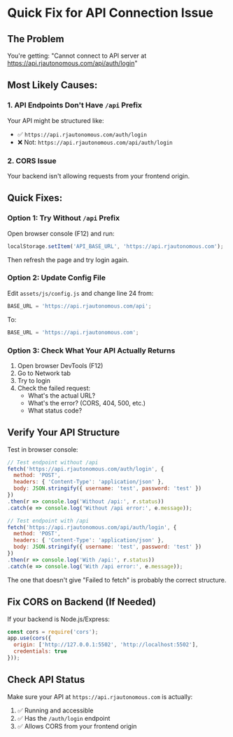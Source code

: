 # Quick Fix for API Connection Issue

## The Problem
You're getting: "Cannot connect to API server at https://api.rjautonomous.com/api/auth/login"

## Most Likely Causes:

### 1. API Endpoints Don't Have `/api` Prefix
Your API might be structured like:
- ✅ `https://api.rjautonomous.com/auth/login`
- ❌ Not: `https://api.rjautonomous.com/api/auth/login`

### 2. CORS Issue
Your backend isn't allowing requests from your frontend origin.

## Quick Fixes:

### Option 1: Try Without `/api` Prefix
Open browser console (F12) and run:
```javascript
localStorage.setItem('API_BASE_URL', 'https://api.rjautonomous.com');
```
Then refresh the page and try login again.

### Option 2: Update Config File
Edit `assets/js/config.js` and change line 24 from:
```javascript
BASE_URL = 'https://api.rjautonomous.com/api';
```
To:
```javascript
BASE_URL = 'https://api.rjautonomous.com';
```

### Option 3: Check What Your API Actually Returns
1. Open browser DevTools (F12)
2. Go to Network tab
3. Try to login
4. Check the failed request:
   - What's the actual URL?
   - What's the error? (CORS, 404, 500, etc.)
   - What status code?

## Verify Your API Structure

Test in browser console:
```javascript
// Test endpoint without /api
fetch('https://api.rjautonomous.com/auth/login', {
  method: 'POST',
  headers: { 'Content-Type': 'application/json' },
  body: JSON.stringify({ username: 'test', password: 'test' })
})
.then(r => console.log('Without /api:', r.status))
.catch(e => console.log('Without /api error:', e.message));

// Test endpoint with /api
fetch('https://api.rjautonomous.com/api/auth/login', {
  method: 'POST',
  headers: { 'Content-Type': 'application/json' },
  body: JSON.stringify({ username: 'test', password: 'test' })
})
.then(r => console.log('With /api:', r.status))
.catch(e => console.log('With /api error:', e.message));
```

The one that doesn't give "Failed to fetch" is probably the correct structure.

## Fix CORS on Backend (If Needed)

If your backend is Node.js/Express:
```javascript
const cors = require('cors');
app.use(cors({
  origin: ['http://127.0.0.1:5502', 'http://localhost:5502'],
  credentials: true
}));
```

## Check API Status

Make sure your API at `https://api.rjautonomous.com` is actually:
1. ✅ Running and accessible
2. ✅ Has the `/auth/login` endpoint
3. ✅ Allows CORS from your frontend origin

